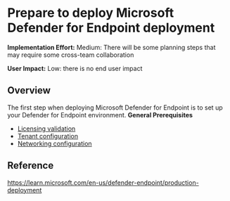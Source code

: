 # Prepare to deploy Microsoft Defender for Endpoint deployment


**Implementation Effort:** Medium: There will be some planning steps that may require some cross-team collaboration

**User Impact:** Low: there is no end user impact

## Overview
The first step when deploying Microsoft Defender for Endpoint is to set up your Defender for Endpoint environment.
**General Prerequisites**
* [Licensing validation](https://learn.microsoft.com/en-us/defender-endpoint/production-deployment#check-your-license-state)
* [Tenant configuration](https://learn.microsoft.com/en-us/defender-endpoint/production-deployment#tenant-configuration)
* [Networking configuration](https://learn.microsoft.com/en-us/defender-endpoint/production-deployment#tenant-configuration)

## Reference
https://learn.microsoft.com/en-us/defender-endpoint/production-deployment

